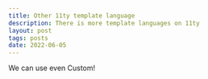 ```yaml
---
title: Other 11ty template language
description: There is more template languages on 11ty 
layout: post
tags: posts
date: 2022-06-05
---
```

We can use even Custom!
